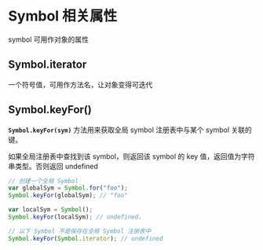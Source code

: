 # Symbol 相关属性

symbol 可用作对象的属性

## Symbol.iterator

一个符号值，可用作方法名，让对象变得可迭代

## Symbol.keyFor()

**`Symbol.keyFor(sym)`** 方法用来获取全局 symbol 注册表中与某个 symbol 关联的键。

如果全局注册表中查找到该 symbol，则返回该 symbol 的 key 值，返回值为字符串类型。否则返回 undefined

```js
// 创建一个全局 Symbol
var globalSym = Symbol.for("foo");
Symbol.keyFor(globalSym); // "foo"

var localSym = Symbol();
Symbol.keyFor(localSym); // undefined，

// 以下 Symbol 不是保存在全局 Symbol 注册表中
Symbol.keyFor(Symbol.iterator); // undefined
```

